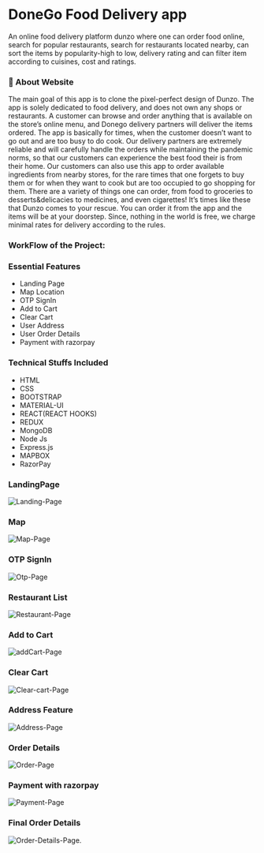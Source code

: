 # DoneGo Food Delivery app
An online food delivery platform dunzo where one can order food online, search for popular restaurants, search for restaurants located nearby, can sort the items by popularity-high to low, delivery rating and can filter item according to cuisines, cost and ratings.
### :dizzy: About Website
The main goal of this app is to clone the pixel-perfect design of Dunzo. The app is solely dedicated to food delivery, and does not own any shops or restaurants. A customer can browse and order anything that is available on the store’s online menu, and Donego delivery partners will deliver the items ordered. The app is basically for times, when the customer doesn’t want to go out and are too busy to do cook. Our delivery partners are extremely reliable and will carefully handle the orders while maintaining the pandemic norms, so that our customers can experience the best food their is from their home.
Our customers can also use this app to order available ingredients from nearby stores, for the rare times that one forgets to buy them or for when they want to cook but are too occupied to go shopping for them.
There are a variety of things one can order, from food to groceries to desserts&delicacies to medicines, and even cigarettes!
It’s times like these that Dunzo comes to your rescue. You can order it from the app and the items will be at your doorstep.
Since, nothing in the world is free, we charge minimal rates for delivery according to the rules.
### WorkFlow of the Project:
### Essential Features
- Landing Page
- Map Location 
- OTP SignIn
- Add to Cart
- Clear Cart
- User Address 
- User Order Details
- Payment with razorpay
### Technical Stuffs Included
- HTML
- CSS
- BOOTSTRAP
- MATERIAL-UI
- REACT(REACT HOOKS)
- REDUX
- MongoDB
- Node Js
- Express.js
- MAPBOX
- RazorPay
### LandingPage
![Landing-Page](./readme/landing.PNG)
### Map
![Map-Page](./readme/maplocation2.PNG)
### OTP SignIn
![Otp-Page](./readme/login.PNG)
### Restaurant List
![Restaurant-Page](./readme/restaulist.PNG)
### Add to Cart
![addCart-Page](./readme/cart.PNG)
### Clear Cart
![Clear-cart-Page](./readme/clearcart.PNG)
### Address Feature
![Address-Page](./readme/addaddress.PNG)
### Order Details
![Order-Page](./readme/checkout.PNG)
### Payment with razorpay
![Payment-Page](./readme/razorpay.PNG)
### Final Order Details
![Order-Details-Page](./readme/thankyou.PNG).
